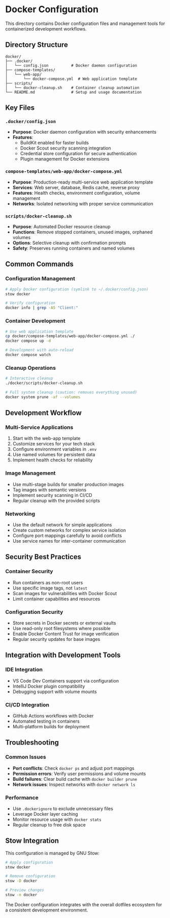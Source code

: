 # Docker Configuration

This directory contains Docker configuration files and management tools for containerized development workflows.

## Directory Structure

```
docker/
├── .docker/
│   └── config.json          # Docker daemon configuration
├── compose-templates/
│   └── web-app/
│       └── docker-compose.yml  # Web application template
├── scripts/
│   └── docker-cleanup.sh    # Container cleanup automation
└── README.md                # Setup and usage documentation
```

## Key Files

### `.docker/config.json`
- **Purpose**: Docker daemon configuration with security enhancements
- **Features**: 
  - BuildKit enabled for faster builds
  - Docker Scout security scanning integration
  - Credential store configuration for secure authentication
  - Plugin management for Docker extensions

### `compose-templates/web-app/docker-compose.yml`
- **Purpose**: Production-ready multi-service web application template
- **Services**: Web server, database, Redis cache, reverse proxy
- **Features**: Health checks, environment configuration, volume management
- **Networks**: Isolated networking with proper service communication

### `scripts/docker-cleanup.sh`
- **Purpose**: Automated Docker resource cleanup
- **Functions**: Remove stopped containers, unused images, orphaned volumes
- **Options**: Selective cleanup with confirmation prompts
- **Safety**: Preserves running containers and named volumes

## Common Commands

### Configuration Management
```bash
# Apply Docker configuration (symlink to ~/.docker/config.json)
stow docker

# Verify configuration
docker info | grep -A5 "Client:"
```

### Container Development
```bash
# Use web application template
cp docker/compose-templates/web-app/docker-compose.yml ./
docker compose up -d

# Development with auto-reload
docker compose watch
```

### Cleanup Operations
```bash
# Interactive cleanup
./docker/scripts/docker-cleanup.sh

# Full system cleanup (caution: removes everything unused)
docker system prune -af --volumes
```

## Development Workflow

### Multi-Service Applications
1. Start with the web-app template
2. Customize services for your tech stack
3. Configure environment variables in `.env`
4. Use named volumes for persistent data
5. Implement health checks for reliability

### Image Management
- Use multi-stage builds for smaller production images
- Tag images with semantic versions
- Implement security scanning in CI/CD
- Regular cleanup with the provided scripts

### Networking
- Use the default network for simple applications
- Create custom networks for complex service isolation
- Configure port mappings carefully to avoid conflicts
- Use service names for inter-container communication

## Security Best Practices

### Container Security
- Run containers as non-root users
- Use specific image tags, not `latest`
- Scan images for vulnerabilities with Docker Scout
- Limit container capabilities and resources

### Configuration Security
- Store secrets in Docker secrets or external vaults
- Use read-only root filesystems where possible
- Enable Docker Content Trust for image verification
- Regular security updates for base images

## Integration with Development Tools

### IDE Integration
- VS Code Dev Containers support via configuration
- IntelliJ Docker plugin compatibility
- Debugging support with volume mounts

### CI/CD Integration
- GitHub Actions workflows with Docker
- Automated testing in containers
- Multi-platform builds for deployment

## Troubleshooting

### Common Issues
- **Port conflicts**: Check `docker ps` and adjust port mappings
- **Permission errors**: Verify user permissions and volume mounts
- **Build failures**: Clear build cache with `docker builder prune`
- **Network issues**: Inspect networks with `docker network ls`

### Performance
- Use `.dockerignore` to exclude unnecessary files
- Leverage Docker layer caching
- Monitor resource usage with `docker stats`
- Regular cleanup to free disk space

## Stow Integration

This configuration is managed by GNU Stow:

```bash
# Apply configuration
stow docker

# Remove configuration
stow -D docker

# Preview changes
stow -n docker
```

The Docker configuration integrates with the overall dotfiles ecosystem for a consistent development environment.